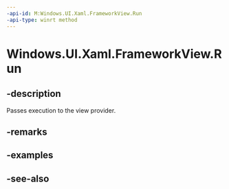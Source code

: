 ```yaml
---
-api-id: M:Windows.UI.Xaml.FrameworkView.Run
-api-type: winrt method
---
```


<!-- Method syntax
public void Run()
-->

# Windows.UI.Xaml.FrameworkView.Run

## -description
Passes execution to the view provider.



## -remarks

## -examples

## -see-also
